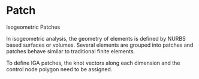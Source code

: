 # Patch

Isogeometric Patches

In isogeometric analysis, the geometry of elements is defined by NURBS based surfaces or volumes. Several elements are grouped into patches and patches behave similar to traditional finite elements.

To define IGA patches, the knot vectors along each dimension and the control node polygon need to be assigned.
